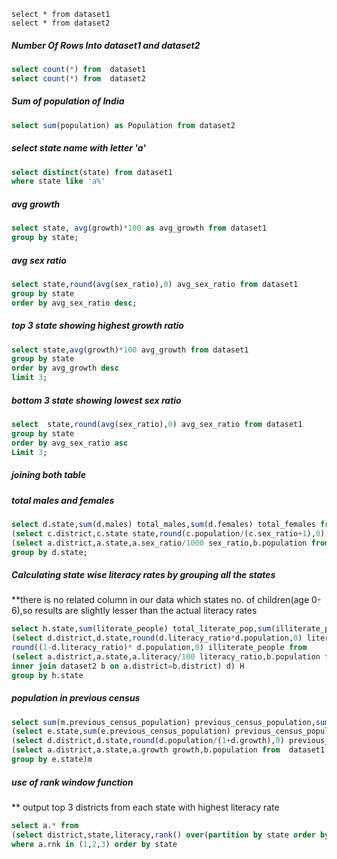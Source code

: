 
``` 
select * from dataset1
select * from dataset2
```

#####  Number Of Rows Into  dataset1 and dataset2

``` sql
select count(*) from  dataset1
select count(*) from  dataset2
```

#####  Sum of population of India

``` sql
select sum(population) as Population from dataset2
```

##### select state name with letter 'a'

``` sql
select distinct(state) from dataset1
where state like 'a%' 
``` 

#####  avg growth 

``` sql
select state, avg(growth)*100 as avg_growth from dataset1
group by state;
``` 

#####  avg sex ratio

``` sql
select state,round(avg(sex_ratio),0) avg_sex_ratio from dataset1
group by state
order by avg_sex_ratio desc;
``` 

#####  top 3 state showing highest growth ratio

``` sql
select state,avg(growth)*100 avg_growth from dataset1
group by state 
order by avg_growth desc
limit 3;
``` 

#####  bottom 3 state showing lowest sex ratio

``` sql
select  state,round(avg(sex_ratio),0) avg_sex_ratio from dataset1
group by state
order by avg_sex_ratio asc
Limit 3;
``` 

#####  joining both table
##### total males and females
``` sql
select d.state,sum(d.males) total_males,sum(d.females) total_females from
(select c.district,c.state state,round(c.population/(c.sex_ratio+1),0) males, round((c.population*c.sex_ratio)/(c.sex_ratio+1),0) females from
(select a.district,a.state,a.sex_ratio/1000 sex_ratio,b.population from dataset1 a inner join dataset2 b on a.district=b.district ) c) d
group by d.state;
``` 

#####  Calculating state wise literacy rates by grouping all the states

**there is no related column in our data which states no. of children(age 0-6),so  results are slightly lesser than the actual literacy rates

``` sql
select h.state,sum(literate_people) total_literate_pop,sum(illiterate_people) total_lliterate_pop from 
(select d.district,d.state,round(d.literacy_ratio*d.population,0) literate_people,
round((1-d.literacy_ratio)* d.population,0) illiterate_people from
(select a.district,a.state,a.literacy/100 literacy_ratio,b.population from dataset1 a
inner join dataset2 b on a.district=b.district) d) H
group by h.state
``` 
##### population in previous census

``` sql
select sum(m.previous_census_population) previous_census_population,sum(m.current_census_population) current_census_population from
(select e.state,sum(e.previous_census_population) previous_census_population,sum(e.current_census_population) current_census_population from
(select d.district,d.state,round(d.population/(1+d.growth),0) previous_census_population,d.population current_census_population from
(select a.district,a.state,a.growth growth,b.population from  dataset1 a inner join  dataset2 b on a.district=b.district) d) e
group by e.state)m
``` 

#####  use of rank window function
 
** output top 3 districts from each state with highest literacy rate
``` sql
select a.* from
(select district,state,literacy,rank() over(partition by state order by literacy desc) rnk from dataset1) a
where a.rnk in (1,2,3) order by state
```
